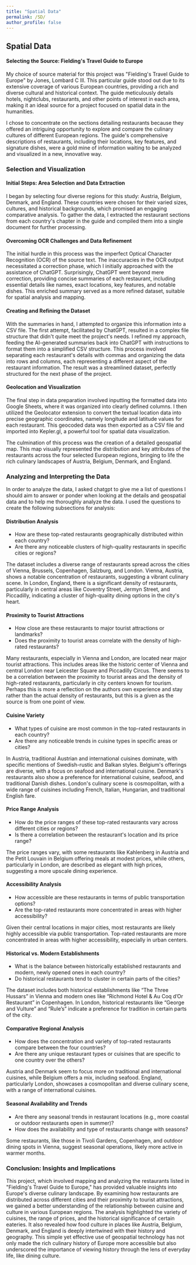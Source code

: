 ```yaml
---
title: "Spatial Data"
permalink: /SD/
author_profile: false
---
```


## Spatial Data

#### Selecting the Source: Fielding's Travel Guide to Europe

My choice of source material for this project was "Fielding's Travel Guide to Europe" by Jones, Lombard C Ill. This particular guide stood out due to its extensive coverage of various European countries, providing a rich and diverse cultural and historical context. The guide meticulously details hotels, nightclubs, restaurants, and other points of interest in each area, making it an ideal source for a project focused on spatial data in the humanities.

I chose to concentrate on the sections detailing restaurants because they offered an intriguing opportunity to explore and compare the culinary cultures of different European regions. The guide's comprehensive descriptions of restaurants, including their locations, key features, and signature dishes, were a gold mine of information waiting to be analyzed and visualized in a new, innovative way.

### Selection and Visualization

#### Initial Steps: Area Selection and Data Extraction

I began by selecting four diverse regions for this study: Austria, Belgium, Denmark, and England. These countries were chosen for their varied sizes, cultures, and historical backgrounds, which promised an engaging comparative analysis. To gather the data, I extracted the restaurant sections from each country's chapter in the guide and compiled them into a single document for further processing.

#### Overcoming OCR Challenges and Data Refinement

The initial hurdle in this process was the imperfect Optical Character Recognition (OCR) of the source text. The inaccuracies in the OCR output necessitated a correction phase, which I initially approached with the assistance of ChatGPT. Surprisingly, ChatGPT went beyond mere correction, providing concise summaries of each restaurant, including essential details like names, exact locations, key features, and notable dishes. This enriched summary served as a more refined dataset, suitable for spatial analysis and mapping.

#### Creating and Refining the Dataset

With the summaries in hand, I attempted to organize this information into a CSV file. The first attempt, facilitated by ChatGPT, resulted in a complex file structure that didn't quite meet the project's needs. I refined my approach, feeding the AI-generated summaries back into ChatGPT with instructions to format them into a simplified CSV structure. This process involved separating each restaurant's details with commas and organizing the data into rows and columns, each representing a different aspect of the restaurant information. The result was a streamlined dataset, perfectly structured for the next phase of the project.

#### Geolocation and Visualization

The final step in data preparation involved inputting the formatted data into Google Sheets, where it was organized into clearly defined columns. I then utilized the Geolocator extension to convert the textual location data into precise geographic coordinates, namely longitude and latitude values for each restaurant. This geocoded data was then exported as a CSV file and imported into Kepler.gl, a powerful tool for spatial data visualization.

The culmination of this process was the creation of a detailed geospatial map. This map visually represented the distribution and key attributes of the restaurants across the four selected European regions, bringing to life the rich culinary landscapes of Austria, Belgium, Denmark, and England.

### Analyzing and Interpreting the Data

In order to analyze the data, I asked chatgpt to give me a list of questions I should aim to answer or ponder when looking at the details and geospatial data and to help me thoroughly analyze the data. I used the questions to create the following subsections for analysis:

#### Distribution Analysis
 
- How are these top-rated restaurants geographically distributed within each country?
- Are there any noticeable clusters of high-quality restaurants in specific cities or regions?

The dataset includes a diverse range of restaurants spread across the cities of Vienna, Brussels, Copenhagen, Salzburg, and London. Vienna, Austria, shows a notable concentration of restaurants, suggesting a vibrant culinary scene. In London, England, there is a significant density of restaurants, particularly in central areas like Coventry Street, Jermyn Street, and Piccadilly, indicating a cluster of high-quality dining options in the city's heart.

#### Proximity to Tourist Attractions
- How close are these restaurants to major tourist attractions or landmarks?
- Does the proximity to tourist areas correlate with the density of high-rated restaurants?

Many restaurants, especially in Vienna and London, are located near major tourist attractions. This includes areas like the historic center of Vienna and central London near Leicester Square and Piccadilly Circus. There seems to be a correlation between the proximity to tourist areas and the density of high-rated restaurants, particularly in city centers known for tourism. Perhaps this is more a reflection on the authors own experience and stay rather than the actual density of restaurants, but this is a given as the source is from one point of view.

#### Cuisine Variety
- What types of cuisine are most common in the top-rated restaurants in each country?
- Are there any noticeable trends in cuisine types in specific areas or cities?

In Austria, traditional Austrian and international cuisines dominate, with specific mentions of Swedish-rustic and Balkan styles. Belgium's offerings are diverse, with a focus on seafood and international cuisine. Denmark's restaurants also show a preference for international cuisine, seafood, and traditional Danish dishes. London's culinary scene is cosmopolitan, with a wide range of cuisines including French, Italian, Hungarian, and traditional English fare.

#### Price Range Analysis
- How do the price ranges of these top-rated restaurants vary across different cities or regions?
- Is there a correlation between the restaurant's location and its price range?

The price ranges vary, with some restaurants like Kahlenberg in Austria and the Petit Louvain in Belgium offering meals at modest prices, while others, particularly in London, are described as elegant with high prices, suggesting a more upscale dining experience.

#### Accessibility Analysis
- How accessible are these restaurants in terms of public transportation options?
- Are the top-rated restaurants more concentrated in areas with higher accessibility?

Given their central locations in major cities, most restaurants are likely highly accessible via public transportation. Top-rated restaurants are more concentrated in areas with higher accessibility, especially in urban centers.

#### Historical vs. Modern Establishments
- What is the balance between historically established restaurants and modern, newly opened ones in each country?
- Do historical restaurants tend to cluster in certain parts of the cities?

The dataset includes both historical establishments like “The Three Hussars” in Vienna and modern ones like “Richmond Hotel & Au Coq d’Or Restaurant” in Copenhagen. In London, historical restaurants like “George and Vulture” and “Rule’s” indicate a preference for tradition in certain parts of the city.

#### Comparative Regional Analysis
- How does the concentration and variety of top-rated restaurants compare between the four countries?
- Are there any unique restaurant types or cuisines that are specific to one country over the others?

Austria and Denmark seem to focus more on traditional and international cuisines, while Belgium offers a mix, including seafood. England, particularly London, showcases a cosmopolitan and diverse culinary scene, with a range of international cuisines.

#### Seasonal Availability and Trends
- Are there any seasonal trends in restaurant locations (e.g., more coastal or outdoor restaurants open in summer)?
- How does the availability and type of restaurants change with seasons?

Some restaurants, like those in Tivoli Gardens, Copenhagen, and outdoor dining spots in Vienna, suggest seasonal operations, likely more active in warmer months.

### Conclusion: Insights and Implications

This project, which involved mapping and analyzing the restaurants listed in "Fielding's Travel Guide to Europe," has provided valuable insights into Europe's diverse culinary landscape. By examining how restaurants are distributed across different cities and their proximity to tourist attractions, we gained a better understanding of the relationship between cuisine and culture in various European regions. The analysis highlighted the variety of cuisines, the range of prices, and the historical significance of certain eateries. It also revealed how food culture in places like Austria, Belgium, Denmark, and England is deeply intertwined with their history and geography. This simple yet effective use of geospatial technology has not only made the rich culinary history of Europe more accessible but also underscored the importance of viewing history through the lens of everyday life, like dining culture.

